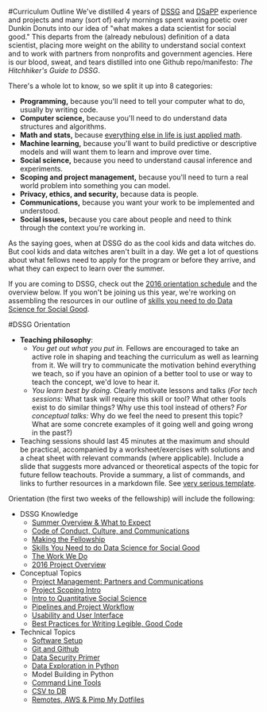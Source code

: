 #Curriculum Outline
We've distilled 4 years of [DSSG](http://dssg.uchicago.edu/) and [DSaPP](http://dsapp.uchicago.edu/) experience and projects and many (sort of) early mornings spent waxing poetic over Dunkin Donuts into our idea of "what makes a data scientist for social good." This departs from the (already nebulous) definition of a data scientist, placing more weight on the ability to understand social context and to work with partners from nonprofits and government agencies. Here is our blood, sweat, and tears distilled into one Github repo/manifesto: *The Hitchhiker's Guide to DSSG*.

There's a whole lot to know, so we split it up into 8 categories: 
- **Programming,** because you'll need to tell your computer what to do, usually by writing code. 
- **Computer science,** because you'll need to do understand data structures and algorithms.  
- **Math and stats,** because [everything else in life is just applied math](https://xkcd.com/435/).
- **Machine learning,** because you'll want to build predictive or descriptive models and will want them to learn and improve over time.
- **Social science,** because you need to understand causal inference and experiments.
- **Scoping and project management,** because you'll need to turn a real world problem into something you can model.   
- **Privacy, ethics, and security,** because data is people.
- **Communications,** because you want your work to be implemented and understood.
- **Social issues,** because you care about people and need to think through the context you're working in.


As the saying goes, when at DSSG do as the cool kids and data witches do. But cool kids and data witches aren't built in a day. We get a lot of questions about what fellows need to apply for the program or before they arrive, and what they can expect to learn over the summer. 

If you are coming to DSSG, check out the [2016 orientation schedule](https://docs.google.com/document/d/1Ubbc2sctElikVjUADeeo-MdYPmyi29xX1IqWKBTYR5M/edit?usp=sharing) and the overview below. If you won't be joining us this year, we're working on assembling the resources in our outline of [skills you need to do Data Science for Social Good](skills-you-need.md).

#DSSG Orientation

- **Teaching philosophy**:
   - *You get out what you put in.* Fellows are encouraged to take an active role in shaping and teaching the curriculum as well as learning from it. We will try to communicate the motivation behind everything we teach, so if you have an opinion of a better tool to use or way to teach the concept, we'd love to hear it.
   - *You learn best by doing.* Clearly motivate lessons and talks (*For tech sessions:* What task will require this skill or tool? What other tools exist to do similar things? Why use this tool instead of others? *For conceptual talks:* Why do we feel the need to present this topic? What are some concrete examples of it going well and going wrong in the past?)
- Teaching sessions should last 45 minutes at the maximum and should be practical, accompanied by a worksheet/exercises with solutions and a cheat sheet with relevant commands (where applicable). Include a slide that suggests more advanced or theoretical aspects of the topic for future fellow teachouts. Provide a summary, a list of commands, and links to further resources in a markdown file. See [very serious template](tech-tutorials/tutorialtemplate/).

Orientation (the first two weeks of the fellowship) will include the following:
- DSSG Knowledge
    - [Summer Overview & What to Expect](dssg-knowledge/logistics)
    - [Code of Conduct, Culture, and Communications](dssg-knowledge/logistics)
    - [Making the Fellowship](dssg-knowledge/makingthefellowship)
    - [Skills You Need to do Data Science for Social Good](dssg-knowledge/skillsyouneed)
    - [The Work We Do](dssg-knowledge/workwedo)
    - [2016 Project Overview](dssg-knowledge/projectoverview)
- Conceptual Topics
    - [Project Management: Partners and Communications](dssg-knowledge/projectmanagement)
    - [Project Scoping Intro](dssg-knowledge/projectscoping)
    - [Intro to Quantitative Social Science](dssg-knowledge/quantsocialscience/)
    - [Pipelines and Project Workflow](dssg-knowledge/pipelines)
    - [Usability and User Interface](tech-tutorials/usabilityandinterfaces/)
    - [Best Practices for Writing Legible, Good Code](dssg-knowledge/bestpractices/)
- Technical Topics
    - [Software Setup](tech-tutorials/softwaresetup)
    - [Git and Github](tech-tutorials/gitandgithub)
    - [Data Security Primer](tech-tutorials/datasecurityprimer)
    - [Data Exploration in Python](tech-tutorials/dataexplorationpython)
    - Model Building in Python
    - [Command Line Tools](tech-tutorials/commandlinetools)
    - [CSV to DB](tech-tutorials/csvtodb)
    - [Remotes, AWS & Pimp My Dotfiles](tech-tutorials/pimpmydotfiles/)
